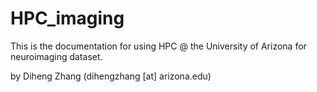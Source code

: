 # HPC_imaging

This is the documentation for using HPC @ the University of Arizona for neuroimaging dataset.

by Diheng Zhang (dihengzhang [at] arizona.edu)
